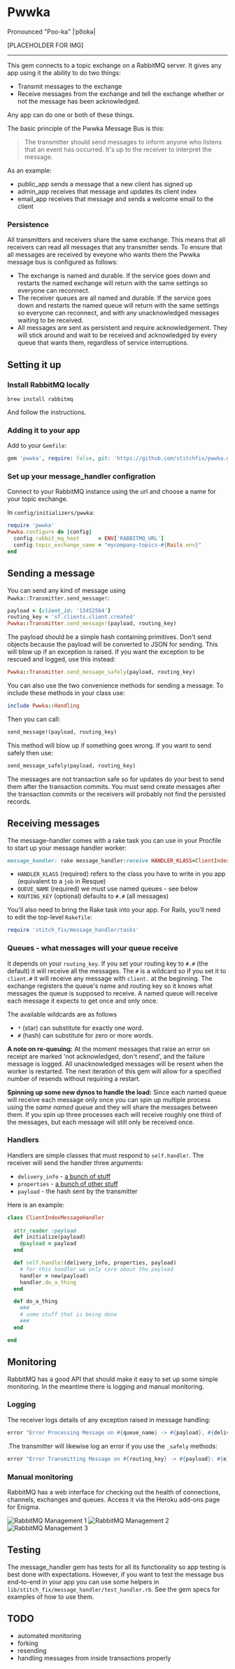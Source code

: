# Pwwka


Pronounced "Poo-ka" |ˈpo͞okə|

[PLACEHOLDER FOR IMG]

---


This gem connects to a topic exchange on a RabbitMQ server. It gives any app using it the ability to do two things:

* Transmit messages to the exchange
* Receive messages from the exchange and tell the exchange whether or not the message has been acknowledged.

Any app can do one or both of these things.

The basic principle of the Pwwka Message Bus is this:

> The transmitter should send messages to inform anyone who listens that an event has occurred. It's up to the receiver to interpret the message.

As an example:

* public_app sends a message that a new client has signed up
* admin_app receives that message and updates its client index
* email_app receives that message and sends a welcome email to the client

### Persistence

All transmitters and receivers share the same exchange. This means that all receivers can read all messages that any transmitter sends. To ensure that all messages are received by eveyone who wants them the Pwwka message bus is configured as follows:

* The exchange is named and durable. If the service goes down and restarts the named exchange will return with the same settings so everyone can reconnect.
* The receiver queues are all named and durable. If the service goes down and restarts the named queue will return with the same settings so everyone can reconnect, and with any unacknowledged messages waiting to be received.
* All messages are sent as persistent and require acknowledgement. They will stick around and wait to be received and acknowledged by every queue that wants them, regardless of service interruptions.


## Setting it up

### Install RabbitMQ locally

```
brew install rabbitmq
```

And follow the instructions.

### Adding it to your app

Add to your `Gemfile`:

```ruby
gem 'pwwka', require: false, git: 'https://github.com/stitchfix/pwwka.git'
```


### Set up your message_handler configration

Connect to your RabbitMQ instance using the url and choose a name for your
topic exchange.

In `config/initializers/pwwka`:

```ruby
require 'pwwka'
Pwwka.configure do |config|
  config.rabbit_mq_host      = ENV['RABBITMQ_URL']
  config.topic_exchange_name = "mycompany-topics-#{Rails.env}"
end
```

## Sending a message

You can send any kind of message using `Pwwka::Transmitter.send_message!`:

```ruby
payload = {client_id: '13452564'}
routing_key	= 'sf.clients.client.created'
Pwwka::Transmitter.send_message!(payload, routing_key)
```
The payload should be a simple hash containing primitives. Don't send objects because the payload will be converted to JSON for sending. This will blow up if an exception is raised. If you want the exception to be rescued and logged, use this instead:

```ruby
Pwwka::Transmitter.send_message_safely(payload, routing_key)
```

You can also use the two convenience methods for sending a message. To include these methods in your class use:

```ruby
include Pwwka::Handling
```

Then you can call:

```ruby
send_message!(payload, routing_key)
```

This method will blow up if something goes wrong. If you want to send safely then use:

```ruby
send_message_safely(payload, routing_key)
```

The messages are not transaction safe so for updates do your best to send them after the transaction commits. You must send create messages after the transaction commits or the receivers will probably not find the persisted records.


## Receiving messages

The message-handler comes with a rake task you can use in your Procfile to start up your message handler worker:

```ruby
message_handler: rake message_handler:receive HANDLER_KLASS=ClientIndexMessageHandler QUEUE_NAME=adminapp_style_index ROUTING_KEY='client.#.updated'
```

* `HANDLER_KLASS` (required) refers to the class you have to write in you app (equivalent to a `job` in Resque)
* `QUEUE_NAME` (required) we must use named queues - see below
* `ROUTING_KEY` (optional) defaults to `#.#` (all messages)

You'll also need to bring the Rake task into your app.  For Rails, you'll need to edit the top-level `Rakefile`:

```ruby
require 'stitch_fix/message_handler/tasks'
```

### Queues - what messages will your queue receive

It depends on your `routing_key`. If you set your routing key to `#.#` (the default) it will receive all the messages. The `#` is a wildcard so if you set it to `client.#` it will receive any message with `client.` at the beginning. The exchange registers the queue's name and routing key so it knows what messages the queue is supposed to receive. A named queue will receive each message it expects to get once and only once.

The available wildcards are as follows
* `*` (star) can substitute for exactly one word.
* `#` (hash) can substitute for zero or more words.

__A note on re-queuing:__ At the moment messages that raise an error on receipt are marked 'not acknowledged, don't resend', and the failure message is logged. All unacknowledged messages will be resent when the worker is restarted. The next iteration of this gem will allow for a specified number of resends without requiring a restart.

__Spinning up some new dynos to handle the load:__ Since each named queue will receive each message only once you can spin up multiple process using the *same named queue* and they will share the messages between them. If you spin up three processes each will receive roughly one third of the messages, but each message will still only be received once.

### Handlers
Handlers are simple classes that must respond to `self.handle!`. The receiver will send the handler three arguments:

* `delivery_info` - [a bunch of stuff](http://rubybunny.info/articles/queues.html#accessing_message_delivery_information)
* `properties` - [a bunch of other stuff](http://rubybunny.info/articles/queues.html#accessing_message_properties_metadata)
* `payload` - the hash sent by the transmitter

Here is an example:

```ruby
class ClientIndexMessageHandler
  
  attr_reader :payload
  def initialize(payload)
    @payload = payload
  end

  def self.handle!(delivery_info, properties, payload)
    # for this handler we only care about the payload
    handler = new(payload) 
    handler.do_a_thing
  end

  def do_a_thing
    ###
    # some stuff that is being done
    ###
  end

end
```

## Monitoring
RabbitMQ has a good API that should make it easy to set up some simple monitoring. In the meantime there is logging and manual monitoring.

### Logging
The receiver logs details of any exception raised in message handling:
```ruby
error "Error Processing Message on #{queue_name} -> #{payload}, #{delivery_info.routing_key}: #{e}"
```
.The transmitter will likewise log an error if you use the `_safely` methods:
```ruby
error "Error Transmitting Message on #{routing_key} -> #{payload}: #{e}"
```

### Manual monitoring
RabbitMQ has a web interface for checking out the health of connections, channels, exchanges and queues. Access it via the Heroku add-ons page for Enigma.

![RabbitMQ Management 1](docs/images/RabbitMQ_Management.png)
![RabbitMQ Management 2](docs/images/RabbitMQ_Management-2.png)
![RabbitMQ Management 3](docs/images/RabbitMQ_Management-3.png)

## Testing
The message_handler gem has tests for all its functionality so app testing is best done with expectations. However, if you want to test the message bus end-to-end in your app you can use some helpers in `lib/stitch_fix/message_handler/test_handler.rb`. See the gem specs for examples of how to use them.

## TODO
* automated monitoring
* forking
* resending
* handling messages from inside transactions properly
